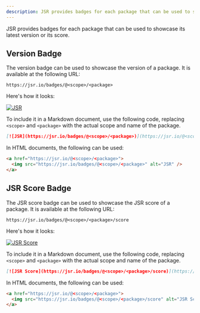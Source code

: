 ```yaml
---
description: JSR provides badges for each package that can be used to showcase its latest version or its score.
---
```


JSR provides badges for each package that can be used to showcase its latest version or its score.

## Version Badge

The version badge can be used to showcase the version of a package. It is
available at the following URL:

```
https://jsr.io/badges/@<scope>/<package>
```

Here's how it looks:

[![JSR](https://jsr.io/badges/@luca/flag)](https://jsr.io/@luca/flag)

To include it in a Markdown document, use the following code, replacing
`<scope>` and `<package>` with the actual scope and name of the package.

```markdown
[![JSR](https://jsr.io/badges/@<scope>/<package>)](https://jsr.io/@<scope>/<package>)
```

In HTML documents, the following can be used:

```html
<a href="https://jsr.io/@<scope>/<package>">
  <img src="https://jsr.io/badges/@<scope>/<package>" alt="JSR" />
</a>
```

## JSR Score Badge

The JSR score badge can be used to showcase the JSR score of a package. It is available
at the following URL:

```
https://jsr.io/badges/@<scope>/<package>/score
```

Here's how it looks:

[![JSR Score](https://jsr.io/badges/@luca/flag/score)](https://jsr.io/@luca/flag)

To include it in a Markdown document, use the following code, replacing
`<scope>` and `<package>` with the actual scope and name of the package.

```markdown
[![JSR Score](https://jsr.io/badges/@<scope>/<package>/score)](https://jsr.io/@<scope>/<package>)
```

In HTML documents, the following can be used:

```html
<a href="https://jsr.io/@<scope>/<package>">
  <img src="https://jsr.io/badges/@<scope>/<package>/score" alt="JSR Score" />
</a>
```
